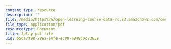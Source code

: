 ```yaml
---
content_type: resource
description: ''
file: /media/https%3A/open-learning-course-data-rc.s3.amazonaws.com/cms-608-game-design-fall-2010/b5da7f9828eae4feec08e048d0c73639_68566.pdf
file_type: application/pdf
resourcetype: Document
title: 3play pdf file
uid: b5da7f98-28ea-e4fe-ec08-e048d0c73639
---
```

